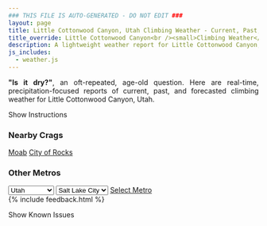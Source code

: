 ```yaml
---
### THIS FILE IS AUTO-GENERATED - DO NOT EDIT ###
layout: page
title: Little Cottonwood Canyon, Utah Climbing Weather - Current, Past, and Forecasted Report
title_override: Little Cottonwood Canyon<br /><small>Climbing Weather</small>
description: A lightweight weather report for Little Cottonwood Canyon, Utah. Optimized for slow internet connections.
js_includes:
  - weather.js
---
```


<section class="measure center lh-copy f5-ns f6 ph2 mv4" style="text-align: justify;">
<strong>"Is it dry?"</strong>, an oft-repeated, age-old question. Here are real-time,
precipitation-focused reports of current, past, and forecasted climbing weather for Little Cottonwood Canyon, Utah.
</section>

<p id="settings-toggle" class="mw5 b center tc hover-light-red black-70 pointer">Show Instructions</p>
<section id="settings" class="overflow-hidden" style="display:none;">
    <div class="mv2 ph2 center">
        <div class="fn f6 tc pv2">
            <p class="measure lh-copy center"><strong>Show/hide hourly forecasts</strong> by clicking the desired day.</p>
            <hr class="mw5 p0 mv2 o-60 b0 bt b--light-red light-red bg-light-red">
            <p class="measure lh-copy center"><strong>Current and Past conditions</strong> are measured by the nearest weather station. <strong>Forecast conditions</strong> are calculated and polled separately.</p>
            <hr class="mw5 p0 mv2 o-60 b0 bt b--light-red light-red bg-light-red">
            <p class="measure lh-copy center"><strong>Having issues?</strong> Try <a id="clear-cache" class="no-underline relative fancy-link light-red hover-light-red" href="#">clearing the local cache</a>.</p>
            <hr class="mw5 p0 mv2 o-60 b0 bt b--light-red light-red bg-light-red">
            <p class="measure lh-copy center">Weather data sourced from <a class="no-underline fancy-link relative light-red" target="_blank" href="https://www.weather.gov/documentation/services-web-api">weather.gov</a>.</p>
        </div>
    </div>
</section>
<section id="weather" data-crag="little-cottonwood-canyon-utah" class="mv4-ns mv3 ph2 center"></section>
<section id="nearby" class="tc lh-copy">
  <h3>Nearby Crags</h3>
<a class="nowrap no-underline fancy-link relative light-red mh3" href="/crags/moab-utah-weather.html">Moab</a>
<a class="nowrap no-underline fancy-link relative light-red mh3" href="/crags/city-of-rocks-idaho-weather.html">City of Rocks</a>
</section>
<section id="nearby" class="tc lh-copy">
  <h3>Other Metros</h3>
  <select class="ma1 bg-near-white pa2" id="stateSel">
    <option value="Texas">Texas</option>
    <option value="Washington">Washington</option>
    <option value="Colorado">Colorado</option>
    <option value="Tennessee">Tennessee</option>
    <option value="Utah" selected>Utah</option>
    <option value="California">California</option>
  </select>
  <select class="ma1 bg-near-white pa2" id="citySel">
    <option value="Salt Lake City" selected>Salt Lake City</option>
  </select>
  <a id="selectMetro" class="f6 link dim ph3 pv2 ma1 dib white bg-light-red" href="/crags/salt-lake-city-utah-weather.html">Select Metro</a>
  <script>
    var states = [];
    states["Texas"] = "Austin"
    states["Washington"] = "Seattle"
    states["Colorado"] = "Denver"
    states["Tennessee"] = "Nashville"
    states["Utah"] = "Salt Lake City"
    states["California"] = "San Francisco|Los Angeles"
  </script>
</section>
{% include feedback.html %}
<p id="issues-toggle" class="mw5 b center tc hover-light-red black-70 pointer">Show Known Issues</p>
<section id="issues" class="overflow-hidden tc f6">
</section>

<script>
  var weekly_SLC_102_165 = {"updated":"2021-10-23T08:12:21+00:00","units":"us","forecastGenerator":"BaselineForecastGenerator","generatedAt":"2021-10-23T08:44:54+00:00","updateTime":"2021-10-23T08:12:21+00:00","validTimes":"2021-10-23T02:00:00+00:00/P6DT23H","elevation":{"unitCode":"wmoUnit:m","value":1872.0816},"periods":[{"number":1,"name":"Overnight","startTime":"2021-10-23T02:00:00-06:00","endTime":"2021-10-23T06:00:00-06:00","isDaytime":false,"temperature":41,"temperatureUnit":"F","temperatureTrend":"rising","windSpeed":"8 to 13 mph","windDirection":"SSE","icon":"https://api.weather.gov/icons/land/night/bkn?size=medium","shortForecast":"Mostly Cloudy","detailedForecast":"Mostly cloudy. Low around 41, with temperatures rising to around 48 overnight. South southeast wind 8 to 13 mph."},{"number":2,"name":"Saturday","startTime":"2021-10-23T06:00:00-06:00","endTime":"2021-10-23T18:00:00-06:00","isDaytime":true,"temperature":48,"temperatureUnit":"F","temperatureTrend":"falling","windSpeed":"7 mph","windDirection":"SW","icon":"https://api.weather.gov/icons/land/day/rain,80/rain,90?size=medium","shortForecast":"Light Rain","detailedForecast":"Rain. Cloudy. High near 48, with temperatures falling to around 43 in the afternoon. Southwest wind around 7 mph. Chance of precipitation is 90%."},{"number":3,"name":"Saturday Night","startTime":"2021-10-23T18:00:00-06:00","endTime":"2021-10-24T06:00:00-06:00","isDaytime":false,"temperature":37,"temperatureUnit":"F","temperatureTrend":"rising","windSpeed":"6 mph","windDirection":"E","icon":"https://api.weather.gov/icons/land/night/rain,50/rain,20?size=medium","shortForecast":"Chance Light Rain","detailedForecast":"A chance of rain. Mostly cloudy. Low around 37, with temperatures rising to around 39 overnight. East wind around 6 mph. Chance of precipitation is 50%."},{"number":4,"name":"Sunday","startTime":"2021-10-24T06:00:00-06:00","endTime":"2021-10-24T18:00:00-06:00","isDaytime":true,"temperature":52,"temperatureUnit":"F","temperatureTrend":null,"windSpeed":"7 to 13 mph","windDirection":"SSE","icon":"https://api.weather.gov/icons/land/day/bkn/rain,20?size=medium","shortForecast":"Partly Sunny then Slight Chance Light Rain","detailedForecast":"A slight chance of rain after noon. Partly sunny, with a high near 52. South southeast wind 7 to 13 mph. Chance of precipitation is 20%."},{"number":5,"name":"Sunday Night","startTime":"2021-10-24T18:00:00-06:00","endTime":"2021-10-25T06:00:00-06:00","isDaytime":false,"temperature":47,"temperatureUnit":"F","temperatureTrend":null,"windSpeed":"15 to 21 mph","windDirection":"SSE","icon":"https://api.weather.gov/icons/land/night/rain,30?size=medium","shortForecast":"Chance Light Rain","detailedForecast":"A chance of rain. Mostly cloudy, with a low around 47. South southeast wind 15 to 21 mph, with gusts as high as 31 mph. Chance of precipitation is 30%."},{"number":6,"name":"Monday","startTime":"2021-10-25T06:00:00-06:00","endTime":"2021-10-25T18:00:00-06:00","isDaytime":true,"temperature":56,"temperatureUnit":"F","temperatureTrend":null,"windSpeed":"21 to 30 mph","windDirection":"S","icon":"https://api.weather.gov/icons/land/day/rain,40/rain,70?size=medium","shortForecast":"Rain Likely","detailedForecast":"A chance of rain before 9am, then rain likely and patchy blowing dust. Mostly cloudy, with a high near 56. Chance of precipitation is 70%."},{"number":7,"name":"Monday Night","startTime":"2021-10-25T18:00:00-06:00","endTime":"2021-10-26T06:00:00-06:00","isDaytime":false,"temperature":34,"temperatureUnit":"F","temperatureTrend":null,"windSpeed":"9 to 14 mph","windDirection":"WSW","icon":"https://api.weather.gov/icons/land/night/rain,90/snow,80?size=medium","shortForecast":"Rain then Rain And Snow","detailedForecast":"Rain before 3am, then rain and snow. Cloudy, with a low around 34. Chance of precipitation is 90%."},{"number":8,"name":"Tuesday","startTime":"2021-10-26T06:00:00-06:00","endTime":"2021-10-26T18:00:00-06:00","isDaytime":true,"temperature":42,"temperatureUnit":"F","temperatureTrend":null,"windSpeed":"10 mph","windDirection":"W","icon":"https://api.weather.gov/icons/land/day/snow?size=medium","shortForecast":"Rain And Snow Likely","detailedForecast":"Rain and snow likely. Mostly cloudy, with a high near 42. New snow accumulation of less than half an inch possible."},{"number":9,"name":"Tuesday Night","startTime":"2021-10-26T18:00:00-06:00","endTime":"2021-10-27T06:00:00-06:00","isDaytime":false,"temperature":36,"temperatureUnit":"F","temperatureTrend":null,"windSpeed":"9 mph","windDirection":"SW","icon":"https://api.weather.gov/icons/land/night/snow?size=medium","shortForecast":"Chance Rain And Snow","detailedForecast":"A chance of rain and snow. Mostly cloudy, with a low around 36."},{"number":10,"name":"Wednesday","startTime":"2021-10-27T06:00:00-06:00","endTime":"2021-10-27T18:00:00-06:00","isDaytime":true,"temperature":46,"temperatureUnit":"F","temperatureTrend":null,"windSpeed":"12 mph","windDirection":"W","icon":"https://api.weather.gov/icons/land/day/snow/bkn?size=medium","shortForecast":"Slight Chance Rain And Snow then Partly Sunny","detailedForecast":"A slight chance of rain and snow before noon. Partly sunny, with a high near 46."},{"number":11,"name":"Wednesday Night","startTime":"2021-10-27T18:00:00-06:00","endTime":"2021-10-28T06:00:00-06:00","isDaytime":false,"temperature":36,"temperatureUnit":"F","temperatureTrend":null,"windSpeed":"8 mph","windDirection":"ENE","icon":"https://api.weather.gov/icons/land/night/sct?size=medium","shortForecast":"Partly Cloudy","detailedForecast":"Partly cloudy, with a low around 36."},{"number":12,"name":"Thursday","startTime":"2021-10-28T06:00:00-06:00","endTime":"2021-10-28T18:00:00-06:00","isDaytime":true,"temperature":51,"temperatureUnit":"F","temperatureTrend":null,"windSpeed":"8 mph","windDirection":"SW","icon":"https://api.weather.gov/icons/land/day/few?size=medium","shortForecast":"Sunny","detailedForecast":"Sunny, with a high near 51."},{"number":13,"name":"Thursday Night","startTime":"2021-10-28T18:00:00-06:00","endTime":"2021-10-29T06:00:00-06:00","isDaytime":false,"temperature":38,"temperatureUnit":"F","temperatureTrend":null,"windSpeed":"6 mph","windDirection":"ENE","icon":"https://api.weather.gov/icons/land/night/sct?size=medium","shortForecast":"Partly Cloudy","detailedForecast":"Partly cloudy, with a low around 38."},{"number":14,"name":"Friday","startTime":"2021-10-29T06:00:00-06:00","endTime":"2021-10-29T18:00:00-06:00","isDaytime":true,"temperature":54,"temperatureUnit":"F","temperatureTrend":null,"windSpeed":"7 mph","windDirection":"S","icon":"https://api.weather.gov/icons/land/day/sct?size=medium","shortForecast":"Mostly Sunny","detailedForecast":"Mostly sunny, with a high near 54."}]}
  var hourly_SLC_102_165 = {"@context":["https://geojson.org/geojson-ld/geojson-context.jsonld",{"@version":"1.1","wx":"https://api.weather.gov/ontology#","geo":"http://www.opengis.net/ont/geosparql#","unit":"http://codes.wmo.int/common/unit/","@vocab":"https://api.weather.gov/ontology#"}],"type":"Feature","geometry":{"type":"Polygon","coordinates":[[[-111.7980097,40.5728371],[-111.79443739999999,40.5510443],[-111.765784,40.5537528],[-111.7693503,40.575545899999995],[-111.7980097,40.5728371]]]},"properties":{"updated":"2021-10-23T08:12:21+00:00","units":"us","forecastGenerator":"HourlyForecastGenerator","generatedAt":"2021-10-23T08:44:55+00:00","updateTime":"2021-10-23T08:12:21+00:00","validTimes":"2021-10-23T02:00:00+00:00/P6DT23H","elevation":{"unitCode":"wmoUnit:m","value":1872.0816},"periods":[{"number":1,"name":"","startTime":"2021-10-23T02:00:00-06:00","endTime":"2021-10-23T03:00:00-06:00","isDaytime":false,"temperature":49,"temperatureUnit":"F","temperatureTrend":null,"windSpeed":"13 mph","windDirection":"SSE","icon":"https://api.weather.gov/icons/land/night/sct?size=small","shortForecast":"Partly Cloudy","detailedForecast":""},{"number":2,"name":"","startTime":"2021-10-23T03:00:00-06:00","endTime":"2021-10-23T04:00:00-06:00","isDaytime":false,"temperature":49,"temperatureUnit":"F","temperatureTrend":null,"windSpeed":"8 mph","windDirection":"SSE","icon":"https://api.weather.gov/icons/land/night/bkn?size=small","shortForecast":"Mostly Cloudy","detailedForecast":""},{"number":3,"name":"","startTime":"2021-10-23T04:00:00-06:00","endTime":"2021-10-23T05:00:00-06:00","isDaytime":false,"temperature":48,"temperatureUnit":"F","temperatureTrend":null,"windSpeed":"8 mph","windDirection":"SSE","icon":"https://api.weather.gov/icons/land/night/bkn?size=small","shortForecast":"Mostly Cloudy","detailedForecast":""},{"number":4,"name":"","startTime":"2021-10-23T05:00:00-06:00","endTime":"2021-10-23T06:00:00-06:00","isDaytime":false,"temperature":48,"temperatureUnit":"F","temperatureTrend":null,"windSpeed":"8 mph","windDirection":"SSE","icon":"https://api.weather.gov/icons/land/night/bkn?size=small","shortForecast":"Mostly Cloudy","detailedForecast":""},{"number":5,"name":"","startTime":"2021-10-23T06:00:00-06:00","endTime":"2021-10-23T07:00:00-06:00","isDaytime":true,"temperature":47,"temperatureUnit":"F","temperatureTrend":null,"windSpeed":"6 mph","windDirection":"S","icon":"https://api.weather.gov/icons/land/day/rain,30?size=small","shortForecast":"Chance Light Rain","detailedForecast":""},{"number":6,"name":"","startTime":"2021-10-23T07:00:00-06:00","endTime":"2021-10-23T08:00:00-06:00","isDaytime":true,"temperature":45,"temperatureUnit":"F","temperatureTrend":null,"windSpeed":"6 mph","windDirection":"S","icon":"https://api.weather.gov/icons/land/day/rain,30?size=small","shortForecast":"Chance Light Rain","detailedForecast":""},{"number":7,"name":"","startTime":"2021-10-23T08:00:00-06:00","endTime":"2021-10-23T09:00:00-06:00","isDaytime":true,"temperature":43,"temperatureUnit":"F","temperatureTrend":null,"windSpeed":"6 mph","windDirection":"S","icon":"https://api.weather.gov/icons/land/day/rain,30?size=small","shortForecast":"Chance Light Rain","detailedForecast":""},{"number":8,"name":"","startTime":"2021-10-23T09:00:00-06:00","endTime":"2021-10-23T10:00:00-06:00","isDaytime":true,"temperature":42,"temperatureUnit":"F","temperatureTrend":null,"windSpeed":"7 mph","windDirection":"S","icon":"https://api.weather.gov/icons/land/day/rain?size=small","shortForecast":"Light Rain","detailedForecast":""},{"number":9,"name":"","startTime":"2021-10-23T10:00:00-06:00","endTime":"2021-10-23T11:00:00-06:00","isDaytime":true,"temperature":42,"temperatureUnit":"F","temperatureTrend":null,"windSpeed":"7 mph","windDirection":"S","icon":"https://api.weather.gov/icons/land/day/rain?size=small","shortForecast":"Light Rain","detailedForecast":""},{"number":10,"name":"","startTime":"2021-10-23T11:00:00-06:00","endTime":"2021-10-23T12:00:00-06:00","isDaytime":true,"temperature":43,"temperatureUnit":"F","temperatureTrend":null,"windSpeed":"7 mph","windDirection":"S","icon":"https://api.weather.gov/icons/land/day/rain?size=small","shortForecast":"Light Rain","detailedForecast":""},{"number":11,"name":"","startTime":"2021-10-23T12:00:00-06:00","endTime":"2021-10-23T13:00:00-06:00","isDaytime":true,"temperature":43,"temperatureUnit":"F","temperatureTrend":null,"windSpeed":"6 mph","windDirection":"WSW","icon":"https://api.weather.gov/icons/land/day/rain?size=small","shortForecast":"Light Rain","detailedForecast":""},{"number":12,"name":"","startTime":"2021-10-23T13:00:00-06:00","endTime":"2021-10-23T14:00:00-06:00","isDaytime":true,"temperature":44,"temperatureUnit":"F","temperatureTrend":null,"windSpeed":"6 mph","windDirection":"WSW","icon":"https://api.weather.gov/icons/land/day/rain?size=small","shortForecast":"Light Rain","detailedForecast":""},{"number":13,"name":"","startTime":"2021-10-23T14:00:00-06:00","endTime":"2021-10-23T15:00:00-06:00","isDaytime":true,"temperature":44,"temperatureUnit":"F","temperatureTrend":null,"windSpeed":"6 mph","windDirection":"WSW","icon":"https://api.weather.gov/icons/land/day/rain?size=small","shortForecast":"Light Rain","detailedForecast":""},{"number":14,"name":"","startTime":"2021-10-23T15:00:00-06:00","endTime":"2021-10-23T16:00:00-06:00","isDaytime":true,"temperature":44,"temperatureUnit":"F","temperatureTrend":null,"windSpeed":"6 mph","windDirection":"W","icon":"https://api.weather.gov/icons/land/day/rain?size=small","shortForecast":"Light Rain","detailedForecast":""},{"number":15,"name":"","startTime":"2021-10-23T16:00:00-06:00","endTime":"2021-10-23T17:00:00-06:00","isDaytime":true,"temperature":43,"temperatureUnit":"F","temperatureTrend":null,"windSpeed":"6 mph","windDirection":"W","icon":"https://api.weather.gov/icons/land/day/rain?size=small","shortForecast":"Light Rain","detailedForecast":""},{"number":16,"name":"","startTime":"2021-10-23T17:00:00-06:00","endTime":"2021-10-23T18:00:00-06:00","isDaytime":true,"temperature":43,"temperatureUnit":"F","temperatureTrend":null,"windSpeed":"6 mph","windDirection":"W","icon":"https://api.weather.gov/icons/land/day/rain?size=small","shortForecast":"Light Rain","detailedForecast":""},{"number":17,"name":"","startTime":"2021-10-23T18:00:00-06:00","endTime":"2021-10-23T19:00:00-06:00","isDaytime":false,"temperature":42,"temperatureUnit":"F","temperatureTrend":null,"windSpeed":"5 mph","windDirection":"NNW","icon":"https://api.weather.gov/icons/land/night/rain?size=small","shortForecast":"Chance Light Rain","detailedForecast":""},{"number":18,"name":"","startTime":"2021-10-23T19:00:00-06:00","endTime":"2021-10-23T20:00:00-06:00","isDaytime":false,"temperature":41,"temperatureUnit":"F","temperatureTrend":null,"windSpeed":"5 mph","windDirection":"NNW","icon":"https://api.weather.gov/icons/land/night/rain?size=small","shortForecast":"Chance Light Rain","detailedForecast":""},{"number":19,"name":"","startTime":"2021-10-23T20:00:00-06:00","endTime":"2021-10-23T21:00:00-06:00","isDaytime":false,"temperature":40,"temperatureUnit":"F","temperatureTrend":null,"windSpeed":"5 mph","windDirection":"NNW","icon":"https://api.weather.gov/icons/land/night/rain?size=small","shortForecast":"Chance Light Rain","detailedForecast":""},{"number":20,"name":"","startTime":"2021-10-23T21:00:00-06:00","endTime":"2021-10-23T22:00:00-06:00","isDaytime":false,"temperature":40,"temperatureUnit":"F","temperatureTrend":null,"windSpeed":"5 mph","windDirection":"NE","icon":"https://api.weather.gov/icons/land/night/rain?size=small","shortForecast":"Chance Light Rain","detailedForecast":""},{"number":21,"name":"","startTime":"2021-10-23T22:00:00-06:00","endTime":"2021-10-23T23:00:00-06:00","isDaytime":false,"temperature":40,"temperatureUnit":"F","temperatureTrend":null,"windSpeed":"5 mph","windDirection":"NE","icon":"https://api.weather.gov/icons/land/night/rain?size=small","shortForecast":"Chance Light Rain","detailedForecast":""},{"number":22,"name":"","startTime":"2021-10-23T23:00:00-06:00","endTime":"2021-10-24T00:00:00-06:00","isDaytime":false,"temperature":40,"temperatureUnit":"F","temperatureTrend":null,"windSpeed":"5 mph","windDirection":"NE","icon":"https://api.weather.gov/icons/land/night/rain?size=small","shortForecast":"Chance Light Rain","detailedForecast":""},{"number":23,"name":"","startTime":"2021-10-24T00:00:00-06:00","endTime":"2021-10-24T01:00:00-06:00","isDaytime":false,"temperature":40,"temperatureUnit":"F","temperatureTrend":null,"windSpeed":"6 mph","windDirection":"SSE","icon":"https://api.weather.gov/icons/land/night/rain?size=small","shortForecast":"Slight Chance Light Rain","detailedForecast":""},{"number":24,"name":"","startTime":"2021-10-24T01:00:00-06:00","endTime":"2021-10-24T02:00:00-06:00","isDaytime":false,"temperature":40,"temperatureUnit":"F","temperatureTrend":null,"windSpeed":"6 mph","windDirection":"SSE","icon":"https://api.weather.gov/icons/land/night/rain?size=small","shortForecast":"Slight Chance Light Rain","detailedForecast":""},{"number":25,"name":"","startTime":"2021-10-24T02:00:00-06:00","endTime":"2021-10-24T03:00:00-06:00","isDaytime":false,"temperature":40,"temperatureUnit":"F","temperatureTrend":null,"windSpeed":"6 mph","windDirection":"SSE","icon":"https://api.weather.gov/icons/land/night/rain?size=small","shortForecast":"Slight Chance Light Rain","detailedForecast":""},{"number":26,"name":"","startTime":"2021-10-24T03:00:00-06:00","endTime":"2021-10-24T04:00:00-06:00","isDaytime":false,"temperature":40,"temperatureUnit":"F","temperatureTrend":null,"windSpeed":"6 mph","windDirection":"SE","icon":"https://api.weather.gov/icons/land/night/rain?size=small","shortForecast":"Slight Chance Light Rain","detailedForecast":""},{"number":27,"name":"","startTime":"2021-10-24T04:00:00-06:00","endTime":"2021-10-24T05:00:00-06:00","isDaytime":false,"temperature":40,"temperatureUnit":"F","temperatureTrend":null,"windSpeed":"6 mph","windDirection":"SE","icon":"https://api.weather.gov/icons/land/night/rain?size=small","shortForecast":"Slight Chance Light Rain","detailedForecast":""},{"number":28,"name":"","startTime":"2021-10-24T05:00:00-06:00","endTime":"2021-10-24T06:00:00-06:00","isDaytime":false,"temperature":39,"temperatureUnit":"F","temperatureTrend":null,"windSpeed":"6 mph","windDirection":"SE","icon":"https://api.weather.gov/icons/land/night/rain?size=small","shortForecast":"Slight Chance Light Rain","detailedForecast":""},{"number":29,"name":"","startTime":"2021-10-24T06:00:00-06:00","endTime":"2021-10-24T07:00:00-06:00","isDaytime":true,"temperature":39,"temperatureUnit":"F","temperatureTrend":null,"windSpeed":"7 mph","windDirection":"SE","icon":"https://api.weather.gov/icons/land/day/bkn?size=small","shortForecast":"Mostly Cloudy","detailedForecast":""},{"number":30,"name":"","startTime":"2021-10-24T07:00:00-06:00","endTime":"2021-10-24T08:00:00-06:00","isDaytime":true,"temperature":38,"temperatureUnit":"F","temperatureTrend":null,"windSpeed":"7 mph","windDirection":"SE","icon":"https://api.weather.gov/icons/land/day/bkn?size=small","shortForecast":"Mostly Cloudy","detailedForecast":""},{"number":31,"name":"","startTime":"2021-10-24T08:00:00-06:00","endTime":"2021-10-24T09:00:00-06:00","isDaytime":true,"temperature":37,"temperatureUnit":"F","temperatureTrend":null,"windSpeed":"7 mph","windDirection":"SE","icon":"https://api.weather.gov/icons/land/day/bkn?size=small","shortForecast":"Mostly Cloudy","detailedForecast":""},{"number":32,"name":"","startTime":"2021-10-24T09:00:00-06:00","endTime":"2021-10-24T10:00:00-06:00","isDaytime":true,"temperature":37,"temperatureUnit":"F","temperatureTrend":null,"windSpeed":"10 mph","windDirection":"SE","icon":"https://api.weather.gov/icons/land/day/bkn?size=small","shortForecast":"Partly Sunny","detailedForecast":""},{"number":33,"name":"","startTime":"2021-10-24T10:00:00-06:00","endTime":"2021-10-24T11:00:00-06:00","isDaytime":true,"temperature":40,"temperatureUnit":"F","temperatureTrend":null,"windSpeed":"10 mph","windDirection":"SE","icon":"https://api.weather.gov/icons/land/day/bkn?size=small","shortForecast":"Partly Sunny","detailedForecast":""},{"number":34,"name":"","startTime":"2021-10-24T11:00:00-06:00","endTime":"2021-10-24T12:00:00-06:00","isDaytime":true,"temperature":44,"temperatureUnit":"F","temperatureTrend":null,"windSpeed":"10 mph","windDirection":"SE","icon":"https://api.weather.gov/icons/land/day/bkn?size=small","shortForecast":"Partly Sunny","detailedForecast":""},{"number":35,"name":"","startTime":"2021-10-24T12:00:00-06:00","endTime":"2021-10-24T13:00:00-06:00","isDaytime":true,"temperature":47,"temperatureUnit":"F","temperatureTrend":null,"windSpeed":"13 mph","windDirection":"S","icon":"https://api.weather.gov/icons/land/day/rain?size=small","shortForecast":"Slight Chance Light Rain","detailedForecast":""},{"number":36,"name":"","startTime":"2021-10-24T13:00:00-06:00","endTime":"2021-10-24T14:00:00-06:00","isDaytime":true,"temperature":49,"temperatureUnit":"F","temperatureTrend":null,"windSpeed":"13 mph","windDirection":"S","icon":"https://api.weather.gov/icons/land/day/rain?size=small","shortForecast":"Slight Chance Light Rain","detailedForecast":""},{"number":37,"name":"","startTime":"2021-10-24T14:00:00-06:00","endTime":"2021-10-24T15:00:00-06:00","isDaytime":true,"temperature":50,"temperatureUnit":"F","temperatureTrend":null,"windSpeed":"13 mph","windDirection":"S","icon":"https://api.weather.gov/icons/land/day/rain?size=small","shortForecast":"Slight Chance Light Rain","detailedForecast":""},{"number":38,"name":"","startTime":"2021-10-24T15:00:00-06:00","endTime":"2021-10-24T16:00:00-06:00","isDaytime":true,"temperature":50,"temperatureUnit":"F","temperatureTrend":null,"windSpeed":"12 mph","windDirection":"S","icon":"https://api.weather.gov/icons/land/day/rain?size=small","shortForecast":"Slight Chance Light Rain","detailedForecast":""},{"number":39,"name":"","startTime":"2021-10-24T16:00:00-06:00","endTime":"2021-10-24T17:00:00-06:00","isDaytime":true,"temperature":50,"temperatureUnit":"F","temperatureTrend":null,"windSpeed":"12 mph","windDirection":"S","icon":"https://api.weather.gov/icons/land/day/rain?size=small","shortForecast":"Slight Chance Light Rain","detailedForecast":""},{"number":40,"name":"","startTime":"2021-10-24T17:00:00-06:00","endTime":"2021-10-24T18:00:00-06:00","isDaytime":true,"temperature":50,"temperatureUnit":"F","temperatureTrend":null,"windSpeed":"12 mph","windDirection":"S","icon":"https://api.weather.gov/icons/land/day/rain?size=small","shortForecast":"Slight Chance Light Rain","detailedForecast":""},{"number":41,"name":"","startTime":"2021-10-24T18:00:00-06:00","endTime":"2021-10-24T19:00:00-06:00","isDaytime":false,"temperature":50,"temperatureUnit":"F","temperatureTrend":null,"windSpeed":"15 mph","windDirection":"SSE","icon":"https://api.weather.gov/icons/land/night/rain?size=small","shortForecast":"Chance Light Rain","detailedForecast":""},{"number":42,"name":"","startTime":"2021-10-24T19:00:00-06:00","endTime":"2021-10-24T20:00:00-06:00","isDaytime":false,"temperature":49,"temperatureUnit":"F","temperatureTrend":null,"windSpeed":"15 mph","windDirection":"SSE","icon":"https://api.weather.gov/icons/land/night/rain?size=small","shortForecast":"Chance Light Rain","detailedForecast":""},{"number":43,"name":"","startTime":"2021-10-24T20:00:00-06:00","endTime":"2021-10-24T21:00:00-06:00","isDaytime":false,"temperature":49,"temperatureUnit":"F","temperatureTrend":null,"windSpeed":"15 mph","windDirection":"SSE","icon":"https://api.weather.gov/icons/land/night/rain?size=small","shortForecast":"Chance Light Rain","detailedForecast":""},{"number":44,"name":"","startTime":"2021-10-24T21:00:00-06:00","endTime":"2021-10-24T22:00:00-06:00","isDaytime":false,"temperature":48,"temperatureUnit":"F","temperatureTrend":null,"windSpeed":"16 mph","windDirection":"SSE","icon":"https://api.weather.gov/icons/land/night/rain?size=small","shortForecast":"Chance Light Rain","detailedForecast":""},{"number":45,"name":"","startTime":"2021-10-24T22:00:00-06:00","endTime":"2021-10-24T23:00:00-06:00","isDaytime":false,"temperature":48,"temperatureUnit":"F","temperatureTrend":null,"windSpeed":"16 mph","windDirection":"SSE","icon":"https://api.weather.gov/icons/land/night/rain?size=small","shortForecast":"Chance Light Rain","detailedForecast":""},{"number":46,"name":"","startTime":"2021-10-24T23:00:00-06:00","endTime":"2021-10-25T00:00:00-06:00","isDaytime":false,"temperature":48,"temperatureUnit":"F","temperatureTrend":null,"windSpeed":"16 mph","windDirection":"SSE","icon":"https://api.weather.gov/icons/land/night/rain?size=small","shortForecast":"Chance Light Rain","detailedForecast":""},{"number":47,"name":"","startTime":"2021-10-25T00:00:00-06:00","endTime":"2021-10-25T01:00:00-06:00","isDaytime":false,"temperature":49,"temperatureUnit":"F","temperatureTrend":null,"windSpeed":"16 mph","windDirection":"SSE","icon":"https://api.weather.gov/icons/land/night/rain?size=small","shortForecast":"Chance Light Rain","detailedForecast":""},{"number":48,"name":"","startTime":"2021-10-25T01:00:00-06:00","endTime":"2021-10-25T02:00:00-06:00","isDaytime":false,"temperature":50,"temperatureUnit":"F","temperatureTrend":null,"windSpeed":"16 mph","windDirection":"SSE","icon":"https://api.weather.gov/icons/land/night/rain?size=small","shortForecast":"Chance Light Rain","detailedForecast":""},{"number":49,"name":"","startTime":"2021-10-25T02:00:00-06:00","endTime":"2021-10-25T03:00:00-06:00","isDaytime":false,"temperature":50,"temperatureUnit":"F","temperatureTrend":null,"windSpeed":"16 mph","windDirection":"SSE","icon":"https://api.weather.gov/icons/land/night/rain?size=small","shortForecast":"Chance Light Rain","detailedForecast":""},{"number":50,"name":"","startTime":"2021-10-25T03:00:00-06:00","endTime":"2021-10-25T04:00:00-06:00","isDaytime":false,"temperature":51,"temperatureUnit":"F","temperatureTrend":null,"windSpeed":"21 mph","windDirection":"SSE","icon":"https://api.weather.gov/icons/land/night/rain?size=small","shortForecast":"Chance Light Rain","detailedForecast":""},{"number":51,"name":"","startTime":"2021-10-25T04:00:00-06:00","endTime":"2021-10-25T05:00:00-06:00","isDaytime":false,"temperature":51,"temperatureUnit":"F","temperatureTrend":null,"windSpeed":"21 mph","windDirection":"SSE","icon":"https://api.weather.gov/icons/land/night/rain?size=small","shortForecast":"Chance Light Rain","detailedForecast":""},{"number":52,"name":"","startTime":"2021-10-25T05:00:00-06:00","endTime":"2021-10-25T06:00:00-06:00","isDaytime":false,"temperature":51,"temperatureUnit":"F","temperatureTrend":null,"windSpeed":"21 mph","windDirection":"SSE","icon":"https://api.weather.gov/icons/land/night/rain?size=small","shortForecast":"Chance Light Rain","detailedForecast":""},{"number":53,"name":"","startTime":"2021-10-25T06:00:00-06:00","endTime":"2021-10-25T07:00:00-06:00","isDaytime":true,"temperature":51,"temperatureUnit":"F","temperatureTrend":null,"windSpeed":"24 mph","windDirection":"SSE","icon":"https://api.weather.gov/icons/land/day/rain?size=small","shortForecast":"Chance Light Rain","detailedForecast":""},{"number":54,"name":"","startTime":"2021-10-25T07:00:00-06:00","endTime":"2021-10-25T08:00:00-06:00","isDaytime":true,"temperature":49,"temperatureUnit":"F","temperatureTrend":null,"windSpeed":"24 mph","windDirection":"SSE","icon":"https://api.weather.gov/icons/land/day/rain?size=small","shortForecast":"Chance Light Rain","detailedForecast":""},{"number":55,"name":"","startTime":"2021-10-25T08:00:00-06:00","endTime":"2021-10-25T09:00:00-06:00","isDaytime":true,"temperature":48,"temperatureUnit":"F","temperatureTrend":null,"windSpeed":"24 mph","windDirection":"SSE","icon":"https://api.weather.gov/icons/land/day/rain?size=small","shortForecast":"Chance Light Rain","detailedForecast":""},{"number":56,"name":"","startTime":"2021-10-25T09:00:00-06:00","endTime":"2021-10-25T10:00:00-06:00","isDaytime":true,"temperature":47,"temperatureUnit":"F","temperatureTrend":null,"windSpeed":"28 mph","windDirection":"S","icon":"https://api.weather.gov/icons/land/day/rain?size=small","shortForecast":"Chance Light Rain","detailedForecast":""},{"number":57,"name":"","startTime":"2021-10-25T10:00:00-06:00","endTime":"2021-10-25T11:00:00-06:00","isDaytime":true,"temperature":47,"temperatureUnit":"F","temperatureTrend":null,"windSpeed":"28 mph","windDirection":"S","icon":"https://api.weather.gov/icons/land/day/rain?size=small","shortForecast":"Chance Light Rain","detailedForecast":""},{"number":58,"name":"","startTime":"2021-10-25T11:00:00-06:00","endTime":"2021-10-25T12:00:00-06:00","isDaytime":true,"temperature":48,"temperatureUnit":"F","temperatureTrend":null,"windSpeed":"28 mph","windDirection":"S","icon":"https://api.weather.gov/icons/land/day/rain?size=small","shortForecast":"Chance Light Rain","detailedForecast":""},{"number":59,"name":"","startTime":"2021-10-25T12:00:00-06:00","endTime":"2021-10-25T13:00:00-06:00","isDaytime":true,"temperature":49,"temperatureUnit":"F","temperatureTrend":null,"windSpeed":"21 mph","windDirection":"S","icon":"https://api.weather.gov/icons/land/day/rain?size=small","shortForecast":"Rain Likely","detailedForecast":""},{"number":60,"name":"","startTime":"2021-10-25T13:00:00-06:00","endTime":"2021-10-25T14:00:00-06:00","isDaytime":true,"temperature":50,"temperatureUnit":"F","temperatureTrend":null,"windSpeed":"21 mph","windDirection":"S","icon":"https://api.weather.gov/icons/land/day/rain?size=small","shortForecast":"Rain Likely","detailedForecast":""},{"number":61,"name":"","startTime":"2021-10-25T14:00:00-06:00","endTime":"2021-10-25T15:00:00-06:00","isDaytime":true,"temperature":50,"temperatureUnit":"F","temperatureTrend":null,"windSpeed":"21 mph","windDirection":"S","icon":"https://api.weather.gov/icons/land/day/rain?size=small","shortForecast":"Rain Likely","detailedForecast":""},{"number":62,"name":"","startTime":"2021-10-25T15:00:00-06:00","endTime":"2021-10-25T16:00:00-06:00","isDaytime":true,"temperature":50,"temperatureUnit":"F","temperatureTrend":null,"windSpeed":"30 mph","windDirection":"SSW","icon":"https://api.weather.gov/icons/land/day/rain?size=small","shortForecast":"Rain Likely","detailedForecast":""},{"number":63,"name":"","startTime":"2021-10-25T16:00:00-06:00","endTime":"2021-10-25T17:00:00-06:00","isDaytime":true,"temperature":48,"temperatureUnit":"F","temperatureTrend":null,"windSpeed":"30 mph","windDirection":"SSW","icon":"https://api.weather.gov/icons/land/day/rain?size=small","shortForecast":"Rain Likely","detailedForecast":""},{"number":64,"name":"","startTime":"2021-10-25T17:00:00-06:00","endTime":"2021-10-25T18:00:00-06:00","isDaytime":true,"temperature":46,"temperatureUnit":"F","temperatureTrend":null,"windSpeed":"30 mph","windDirection":"SSW","icon":"https://api.weather.gov/icons/land/day/rain?size=small","shortForecast":"Rain Likely","detailedForecast":""},{"number":65,"name":"","startTime":"2021-10-25T18:00:00-06:00","endTime":"2021-10-25T19:00:00-06:00","isDaytime":false,"temperature":44,"temperatureUnit":"F","temperatureTrend":null,"windSpeed":"14 mph","windDirection":"SW","icon":"https://api.weather.gov/icons/land/night/rain?size=small","shortForecast":"Rain","detailedForecast":""},{"number":66,"name":"","startTime":"2021-10-25T19:00:00-06:00","endTime":"2021-10-25T20:00:00-06:00","isDaytime":false,"temperature":42,"temperatureUnit":"F","temperatureTrend":null,"windSpeed":"14 mph","windDirection":"SW","icon":"https://api.weather.gov/icons/land/night/rain?size=small","shortForecast":"Rain","detailedForecast":""},{"number":67,"name":"","startTime":"2021-10-25T20:00:00-06:00","endTime":"2021-10-25T21:00:00-06:00","isDaytime":false,"temperature":41,"temperatureUnit":"F","temperatureTrend":null,"windSpeed":"14 mph","windDirection":"SW","icon":"https://api.weather.gov/icons/land/night/rain?size=small","shortForecast":"Rain","detailedForecast":""},{"number":68,"name":"","startTime":"2021-10-25T21:00:00-06:00","endTime":"2021-10-25T22:00:00-06:00","isDaytime":false,"temperature":40,"temperatureUnit":"F","temperatureTrend":null,"windSpeed":"13 mph","windDirection":"W","icon":"https://api.weather.gov/icons/land/night/rain?size=small","shortForecast":"Rain","detailedForecast":""},{"number":69,"name":"","startTime":"2021-10-25T22:00:00-06:00","endTime":"2021-10-25T23:00:00-06:00","isDaytime":false,"temperature":39,"temperatureUnit":"F","temperatureTrend":null,"windSpeed":"13 mph","windDirection":"W","icon":"https://api.weather.gov/icons/land/night/rain?size=small","shortForecast":"Rain","detailedForecast":""},{"number":70,"name":"","startTime":"2021-10-25T23:00:00-06:00","endTime":"2021-10-26T00:00:00-06:00","isDaytime":false,"temperature":39,"temperatureUnit":"F","temperatureTrend":null,"windSpeed":"13 mph","windDirection":"W","icon":"https://api.weather.gov/icons/land/night/rain?size=small","shortForecast":"Rain","detailedForecast":""},{"number":71,"name":"","startTime":"2021-10-26T00:00:00-06:00","endTime":"2021-10-26T01:00:00-06:00","isDaytime":false,"temperature":39,"temperatureUnit":"F","temperatureTrend":null,"windSpeed":"12 mph","windDirection":"WSW","icon":"https://api.weather.gov/icons/land/night/rain?size=small","shortForecast":"Rain","detailedForecast":""},{"number":72,"name":"","startTime":"2021-10-26T01:00:00-06:00","endTime":"2021-10-26T02:00:00-06:00","isDaytime":false,"temperature":39,"temperatureUnit":"F","temperatureTrend":null,"windSpeed":"12 mph","windDirection":"WSW","icon":"https://api.weather.gov/icons/land/night/rain?size=small","shortForecast":"Rain","detailedForecast":""},{"number":73,"name":"","startTime":"2021-10-26T02:00:00-06:00","endTime":"2021-10-26T03:00:00-06:00","isDaytime":false,"temperature":39,"temperatureUnit":"F","temperatureTrend":null,"windSpeed":"12 mph","windDirection":"WSW","icon":"https://api.weather.gov/icons/land/night/rain?size=small","shortForecast":"Rain","detailedForecast":""},{"number":74,"name":"","startTime":"2021-10-26T03:00:00-06:00","endTime":"2021-10-26T04:00:00-06:00","isDaytime":false,"temperature":39,"temperatureUnit":"F","temperatureTrend":null,"windSpeed":"9 mph","windDirection":"W","icon":"https://api.weather.gov/icons/land/night/snow?size=small","shortForecast":"Rain And Snow","detailedForecast":""},{"number":75,"name":"","startTime":"2021-10-26T04:00:00-06:00","endTime":"2021-10-26T05:00:00-06:00","isDaytime":false,"temperature":39,"temperatureUnit":"F","temperatureTrend":null,"windSpeed":"9 mph","windDirection":"W","icon":"https://api.weather.gov/icons/land/night/snow?size=small","shortForecast":"Rain And Snow","detailedForecast":""},{"number":76,"name":"","startTime":"2021-10-26T05:00:00-06:00","endTime":"2021-10-26T06:00:00-06:00","isDaytime":false,"temperature":39,"temperatureUnit":"F","temperatureTrend":null,"windSpeed":"9 mph","windDirection":"W","icon":"https://api.weather.gov/icons/land/night/snow?size=small","shortForecast":"Rain And Snow","detailedForecast":""},{"number":77,"name":"","startTime":"2021-10-26T06:00:00-06:00","endTime":"2021-10-26T07:00:00-06:00","isDaytime":true,"temperature":38,"temperatureUnit":"F","temperatureTrend":null,"windSpeed":"9 mph","windDirection":"W","icon":"https://api.weather.gov/icons/land/day/snow?size=small","shortForecast":"Rain And Snow Likely","detailedForecast":""},{"number":78,"name":"","startTime":"2021-10-26T07:00:00-06:00","endTime":"2021-10-26T08:00:00-06:00","isDaytime":true,"temperature":36,"temperatureUnit":"F","temperatureTrend":null,"windSpeed":"9 mph","windDirection":"W","icon":"https://api.weather.gov/icons/land/day/snow?size=small","shortForecast":"Rain And Snow Likely","detailedForecast":""},{"number":79,"name":"","startTime":"2021-10-26T08:00:00-06:00","endTime":"2021-10-26T09:00:00-06:00","isDaytime":true,"temperature":35,"temperatureUnit":"F","temperatureTrend":null,"windSpeed":"9 mph","windDirection":"W","icon":"https://api.weather.gov/icons/land/day/snow?size=small","shortForecast":"Rain And Snow Likely","detailedForecast":""},{"number":80,"name":"","startTime":"2021-10-26T09:00:00-06:00","endTime":"2021-10-26T10:00:00-06:00","isDaytime":true,"temperature":34,"temperatureUnit":"F","temperatureTrend":null,"windSpeed":"10 mph","windDirection":"WSW","icon":"https://api.weather.gov/icons/land/day/snow?size=small","shortForecast":"Light Snow Likely","detailedForecast":""},{"number":81,"name":"","startTime":"2021-10-26T10:00:00-06:00","endTime":"2021-10-26T11:00:00-06:00","isDaytime":true,"temperature":35,"temperatureUnit":"F","temperatureTrend":null,"windSpeed":"10 mph","windDirection":"WSW","icon":"https://api.weather.gov/icons/land/day/snow?size=small","shortForecast":"Light Snow Likely","detailedForecast":""},{"number":82,"name":"","startTime":"2021-10-26T11:00:00-06:00","endTime":"2021-10-26T12:00:00-06:00","isDaytime":true,"temperature":36,"temperatureUnit":"F","temperatureTrend":null,"windSpeed":"10 mph","windDirection":"WSW","icon":"https://api.weather.gov/icons/land/day/snow?size=small","shortForecast":"Light Snow Likely","detailedForecast":""},{"number":83,"name":"","startTime":"2021-10-26T12:00:00-06:00","endTime":"2021-10-26T13:00:00-06:00","isDaytime":true,"temperature":38,"temperatureUnit":"F","temperatureTrend":null,"windSpeed":"9 mph","windDirection":"WSW","icon":"https://api.weather.gov/icons/land/day/snow?size=small","shortForecast":"Chance Light Snow","detailedForecast":""},{"number":84,"name":"","startTime":"2021-10-26T13:00:00-06:00","endTime":"2021-10-26T14:00:00-06:00","isDaytime":true,"temperature":39,"temperatureUnit":"F","temperatureTrend":null,"windSpeed":"9 mph","windDirection":"WSW","icon":"https://api.weather.gov/icons/land/day/snow?size=small","shortForecast":"Chance Light Snow","detailedForecast":""},{"number":85,"name":"","startTime":"2021-10-26T14:00:00-06:00","endTime":"2021-10-26T15:00:00-06:00","isDaytime":true,"temperature":40,"temperatureUnit":"F","temperatureTrend":null,"windSpeed":"9 mph","windDirection":"WSW","icon":"https://api.weather.gov/icons/land/day/snow?size=small","shortForecast":"Chance Light Snow","detailedForecast":""},{"number":86,"name":"","startTime":"2021-10-26T15:00:00-06:00","endTime":"2021-10-26T16:00:00-06:00","isDaytime":true,"temperature":40,"temperatureUnit":"F","temperatureTrend":null,"windSpeed":"9 mph","windDirection":"WSW","icon":"https://api.weather.gov/icons/land/day/snow?size=small","shortForecast":"Chance Rain And Snow","detailedForecast":""},{"number":87,"name":"","startTime":"2021-10-26T16:00:00-06:00","endTime":"2021-10-26T17:00:00-06:00","isDaytime":true,"temperature":40,"temperatureUnit":"F","temperatureTrend":null,"windSpeed":"9 mph","windDirection":"WSW","icon":"https://api.weather.gov/icons/land/day/snow?size=small","shortForecast":"Chance Rain And Snow","detailedForecast":""},{"number":88,"name":"","startTime":"2021-10-26T17:00:00-06:00","endTime":"2021-10-26T18:00:00-06:00","isDaytime":true,"temperature":40,"temperatureUnit":"F","temperatureTrend":null,"windSpeed":"9 mph","windDirection":"WSW","icon":"https://api.weather.gov/icons/land/day/snow?size=small","shortForecast":"Chance Rain And Snow","detailedForecast":""},{"number":89,"name":"","startTime":"2021-10-26T18:00:00-06:00","endTime":"2021-10-26T19:00:00-06:00","isDaytime":false,"temperature":40,"temperatureUnit":"F","temperatureTrend":null,"windSpeed":"8 mph","windDirection":"SW","icon":"https://api.weather.gov/icons/land/night/snow?size=small","shortForecast":"Chance Rain And Snow","detailedForecast":""},{"number":90,"name":"","startTime":"2021-10-26T19:00:00-06:00","endTime":"2021-10-26T20:00:00-06:00","isDaytime":false,"temperature":39,"temperatureUnit":"F","temperatureTrend":null,"windSpeed":"8 mph","windDirection":"SW","icon":"https://api.weather.gov/icons/land/night/snow?size=small","shortForecast":"Chance Rain And Snow","detailedForecast":""},{"number":91,"name":"","startTime":"2021-10-26T20:00:00-06:00","endTime":"2021-10-26T21:00:00-06:00","isDaytime":false,"temperature":38,"temperatureUnit":"F","temperatureTrend":null,"windSpeed":"8 mph","windDirection":"SW","icon":"https://api.weather.gov/icons/land/night/snow?size=small","shortForecast":"Chance Rain And Snow","detailedForecast":""},{"number":92,"name":"","startTime":"2021-10-26T21:00:00-06:00","endTime":"2021-10-26T22:00:00-06:00","isDaytime":false,"temperature":37,"temperatureUnit":"F","temperatureTrend":null,"windSpeed":"8 mph","windDirection":"SSW","icon":"https://api.weather.gov/icons/land/night/snow?size=small","shortForecast":"Chance Rain And Snow","detailedForecast":""},{"number":93,"name":"","startTime":"2021-10-26T22:00:00-06:00","endTime":"2021-10-26T23:00:00-06:00","isDaytime":false,"temperature":37,"temperatureUnit":"F","temperatureTrend":null,"windSpeed":"8 mph","windDirection":"SSW","icon":"https://api.weather.gov/icons/land/night/snow?size=small","shortForecast":"Chance Rain And Snow","detailedForecast":""},{"number":94,"name":"","startTime":"2021-10-26T23:00:00-06:00","endTime":"2021-10-27T00:00:00-06:00","isDaytime":false,"temperature":37,"temperatureUnit":"F","temperatureTrend":null,"windSpeed":"8 mph","windDirection":"SSW","icon":"https://api.weather.gov/icons/land/night/snow?size=small","shortForecast":"Chance Rain And Snow","detailedForecast":""},{"number":95,"name":"","startTime":"2021-10-27T00:00:00-06:00","endTime":"2021-10-27T01:00:00-06:00","isDaytime":false,"temperature":38,"temperatureUnit":"F","temperatureTrend":null,"windSpeed":"9 mph","windDirection":"SSW","icon":"https://api.weather.gov/icons/land/night/snow?size=small","shortForecast":"Chance Rain And Snow","detailedForecast":""},{"number":96,"name":"","startTime":"2021-10-27T01:00:00-06:00","endTime":"2021-10-27T02:00:00-06:00","isDaytime":false,"temperature":38,"temperatureUnit":"F","temperatureTrend":null,"windSpeed":"9 mph","windDirection":"SSW","icon":"https://api.weather.gov/icons/land/night/snow?size=small","shortForecast":"Chance Rain And Snow","detailedForecast":""},{"number":97,"name":"","startTime":"2021-10-27T02:00:00-06:00","endTime":"2021-10-27T03:00:00-06:00","isDaytime":false,"temperature":39,"temperatureUnit":"F","temperatureTrend":null,"windSpeed":"9 mph","windDirection":"SSW","icon":"https://api.weather.gov/icons/land/night/snow?size=small","shortForecast":"Chance Rain And Snow","detailedForecast":""},{"number":98,"name":"","startTime":"2021-10-27T03:00:00-06:00","endTime":"2021-10-27T04:00:00-06:00","isDaytime":false,"temperature":39,"temperatureUnit":"F","temperatureTrend":null,"windSpeed":"9 mph","windDirection":"SW","icon":"https://api.weather.gov/icons/land/night/snow?size=small","shortForecast":"Chance Rain And Snow","detailedForecast":""},{"number":99,"name":"","startTime":"2021-10-27T04:00:00-06:00","endTime":"2021-10-27T05:00:00-06:00","isDaytime":false,"temperature":39,"temperatureUnit":"F","temperatureTrend":null,"windSpeed":"9 mph","windDirection":"SW","icon":"https://api.weather.gov/icons/land/night/snow?size=small","shortForecast":"Chance Rain And Snow","detailedForecast":""},{"number":100,"name":"","startTime":"2021-10-27T05:00:00-06:00","endTime":"2021-10-27T06:00:00-06:00","isDaytime":false,"temperature":39,"temperatureUnit":"F","temperatureTrend":null,"windSpeed":"9 mph","windDirection":"SW","icon":"https://api.weather.gov/icons/land/night/snow?size=small","shortForecast":"Chance Rain And Snow","detailedForecast":""},{"number":101,"name":"","startTime":"2021-10-27T06:00:00-06:00","endTime":"2021-10-27T07:00:00-06:00","isDaytime":true,"temperature":39,"temperatureUnit":"F","temperatureTrend":null,"windSpeed":"9 mph","windDirection":"WSW","icon":"https://api.weather.gov/icons/land/day/snow?size=small","shortForecast":"Slight Chance Rain And Snow","detailedForecast":""},{"number":102,"name":"","startTime":"2021-10-27T07:00:00-06:00","endTime":"2021-10-27T08:00:00-06:00","isDaytime":true,"temperature":38,"temperatureUnit":"F","temperatureTrend":null,"windSpeed":"9 mph","windDirection":"WSW","icon":"https://api.weather.gov/icons/land/day/snow?size=small","shortForecast":"Slight Chance Rain And Snow","detailedForecast":""},{"number":103,"name":"","startTime":"2021-10-27T08:00:00-06:00","endTime":"2021-10-27T09:00:00-06:00","isDaytime":true,"temperature":36,"temperatureUnit":"F","temperatureTrend":null,"windSpeed":"9 mph","windDirection":"WSW","icon":"https://api.weather.gov/icons/land/day/snow?size=small","shortForecast":"Slight Chance Rain And Snow","detailedForecast":""},{"number":104,"name":"","startTime":"2021-10-27T09:00:00-06:00","endTime":"2021-10-27T10:00:00-06:00","isDaytime":true,"temperature":36,"temperatureUnit":"F","temperatureTrend":null,"windSpeed":"10 mph","windDirection":"WSW","icon":"https://api.weather.gov/icons/land/day/snow?size=small","shortForecast":"Slight Chance Rain And Snow","detailedForecast":""},{"number":105,"name":"","startTime":"2021-10-27T10:00:00-06:00","endTime":"2021-10-27T11:00:00-06:00","isDaytime":true,"temperature":37,"temperatureUnit":"F","temperatureTrend":null,"windSpeed":"10 mph","windDirection":"WSW","icon":"https://api.weather.gov/icons/land/day/snow?size=small","shortForecast":"Slight Chance Rain And Snow","detailedForecast":""},{"number":106,"name":"","startTime":"2021-10-27T11:00:00-06:00","endTime":"2021-10-27T12:00:00-06:00","isDaytime":true,"temperature":40,"temperatureUnit":"F","temperatureTrend":null,"windSpeed":"10 mph","windDirection":"WSW","icon":"https://api.weather.gov/icons/land/day/snow?size=small","shortForecast":"Slight Chance Rain And Snow","detailedForecast":""},{"number":107,"name":"","startTime":"2021-10-27T12:00:00-06:00","endTime":"2021-10-27T13:00:00-06:00","isDaytime":true,"temperature":42,"temperatureUnit":"F","temperatureTrend":null,"windSpeed":"12 mph","windDirection":"W","icon":"https://api.weather.gov/icons/land/day/sct?size=small","shortForecast":"Mostly Sunny","detailedForecast":""},{"number":108,"name":"","startTime":"2021-10-27T13:00:00-06:00","endTime":"2021-10-27T14:00:00-06:00","isDaytime":true,"temperature":44,"temperatureUnit":"F","temperatureTrend":null,"windSpeed":"12 mph","windDirection":"W","icon":"https://api.weather.gov/icons/land/day/sct?size=small","shortForecast":"Mostly Sunny","detailedForecast":""},{"number":109,"name":"","startTime":"2021-10-27T14:00:00-06:00","endTime":"2021-10-27T15:00:00-06:00","isDaytime":true,"temperature":45,"temperatureUnit":"F","temperatureTrend":null,"windSpeed":"12 mph","windDirection":"W","icon":"https://api.weather.gov/icons/land/day/sct?size=small","shortForecast":"Mostly Sunny","detailedForecast":""},{"number":110,"name":"","startTime":"2021-10-27T15:00:00-06:00","endTime":"2021-10-27T16:00:00-06:00","isDaytime":true,"temperature":45,"temperatureUnit":"F","temperatureTrend":null,"windSpeed":"9 mph","windDirection":"WNW","icon":"https://api.weather.gov/icons/land/day/sct?size=small","shortForecast":"Mostly Sunny","detailedForecast":""},{"number":111,"name":"","startTime":"2021-10-27T16:00:00-06:00","endTime":"2021-10-27T17:00:00-06:00","isDaytime":true,"temperature":45,"temperatureUnit":"F","temperatureTrend":null,"windSpeed":"9 mph","windDirection":"WNW","icon":"https://api.weather.gov/icons/land/day/sct?size=small","shortForecast":"Mostly Sunny","detailedForecast":""},{"number":112,"name":"","startTime":"2021-10-27T17:00:00-06:00","endTime":"2021-10-27T18:00:00-06:00","isDaytime":true,"temperature":44,"temperatureUnit":"F","temperatureTrend":null,"windSpeed":"9 mph","windDirection":"WNW","icon":"https://api.weather.gov/icons/land/day/sct?size=small","shortForecast":"Mostly Sunny","detailedForecast":""},{"number":113,"name":"","startTime":"2021-10-27T18:00:00-06:00","endTime":"2021-10-27T19:00:00-06:00","isDaytime":false,"temperature":43,"temperatureUnit":"F","temperatureTrend":null,"windSpeed":"8 mph","windDirection":"WNW","icon":"https://api.weather.gov/icons/land/night/sct?size=small","shortForecast":"Partly Cloudy","detailedForecast":""},{"number":114,"name":"","startTime":"2021-10-27T19:00:00-06:00","endTime":"2021-10-27T20:00:00-06:00","isDaytime":false,"temperature":41,"temperatureUnit":"F","temperatureTrend":null,"windSpeed":"8 mph","windDirection":"WNW","icon":"https://api.weather.gov/icons/land/night/sct?size=small","shortForecast":"Partly Cloudy","detailedForecast":""},{"number":115,"name":"","startTime":"2021-10-27T20:00:00-06:00","endTime":"2021-10-27T21:00:00-06:00","isDaytime":false,"temperature":39,"temperatureUnit":"F","temperatureTrend":null,"windSpeed":"8 mph","windDirection":"WNW","icon":"https://api.weather.gov/icons/land/night/sct?size=small","shortForecast":"Partly Cloudy","detailedForecast":""},{"number":116,"name":"","startTime":"2021-10-27T21:00:00-06:00","endTime":"2021-10-27T22:00:00-06:00","isDaytime":false,"temperature":38,"temperatureUnit":"F","temperatureTrend":null,"windSpeed":"7 mph","windDirection":"N","icon":"https://api.weather.gov/icons/land/night/sct?size=small","shortForecast":"Partly Cloudy","detailedForecast":""},{"number":117,"name":"","startTime":"2021-10-27T22:00:00-06:00","endTime":"2021-10-27T23:00:00-06:00","isDaytime":false,"temperature":38,"temperatureUnit":"F","temperatureTrend":null,"windSpeed":"7 mph","windDirection":"N","icon":"https://api.weather.gov/icons/land/night/sct?size=small","shortForecast":"Partly Cloudy","detailedForecast":""},{"number":118,"name":"","startTime":"2021-10-27T23:00:00-06:00","endTime":"2021-10-28T00:00:00-06:00","isDaytime":false,"temperature":38,"temperatureUnit":"F","temperatureTrend":null,"windSpeed":"7 mph","windDirection":"N","icon":"https://api.weather.gov/icons/land/night/sct?size=small","shortForecast":"Partly Cloudy","detailedForecast":""},{"number":119,"name":"","startTime":"2021-10-28T00:00:00-06:00","endTime":"2021-10-28T01:00:00-06:00","isDaytime":false,"temperature":38,"temperatureUnit":"F","temperatureTrend":null,"windSpeed":"7 mph","windDirection":"SE","icon":"https://api.weather.gov/icons/land/night/few?size=small","shortForecast":"Mostly Clear","detailedForecast":""},{"number":120,"name":"","startTime":"2021-10-28T01:00:00-06:00","endTime":"2021-10-28T02:00:00-06:00","isDaytime":false,"temperature":38,"temperatureUnit":"F","temperatureTrend":null,"windSpeed":"7 mph","windDirection":"SE","icon":"https://api.weather.gov/icons/land/night/few?size=small","shortForecast":"Mostly Clear","detailedForecast":""},{"number":121,"name":"","startTime":"2021-10-28T02:00:00-06:00","endTime":"2021-10-28T03:00:00-06:00","isDaytime":false,"temperature":39,"temperatureUnit":"F","temperatureTrend":null,"windSpeed":"7 mph","windDirection":"SE","icon":"https://api.weather.gov/icons/land/night/few?size=small","shortForecast":"Mostly Clear","detailedForecast":""},{"number":122,"name":"","startTime":"2021-10-28T03:00:00-06:00","endTime":"2021-10-28T04:00:00-06:00","isDaytime":false,"temperature":39,"temperatureUnit":"F","temperatureTrend":null,"windSpeed":"8 mph","windDirection":"ESE","icon":"https://api.weather.gov/icons/land/night/few?size=small","shortForecast":"Mostly Clear","detailedForecast":""},{"number":123,"name":"","startTime":"2021-10-28T04:00:00-06:00","endTime":"2021-10-28T05:00:00-06:00","isDaytime":false,"temperature":39,"temperatureUnit":"F","temperatureTrend":null,"windSpeed":"8 mph","windDirection":"ESE","icon":"https://api.weather.gov/icons/land/night/few?size=small","shortForecast":"Mostly Clear","detailedForecast":""},{"number":124,"name":"","startTime":"2021-10-28T05:00:00-06:00","endTime":"2021-10-28T06:00:00-06:00","isDaytime":false,"temperature":38,"temperatureUnit":"F","temperatureTrend":null,"windSpeed":"8 mph","windDirection":"ESE","icon":"https://api.weather.gov/icons/land/night/few?size=small","shortForecast":"Mostly Clear","detailedForecast":""},{"number":125,"name":"","startTime":"2021-10-28T06:00:00-06:00","endTime":"2021-10-28T07:00:00-06:00","isDaytime":true,"temperature":38,"temperatureUnit":"F","temperatureTrend":null,"windSpeed":"8 mph","windDirection":"ESE","icon":"https://api.weather.gov/icons/land/day/sct?size=small","shortForecast":"Mostly Sunny","detailedForecast":""},{"number":126,"name":"","startTime":"2021-10-28T07:00:00-06:00","endTime":"2021-10-28T08:00:00-06:00","isDaytime":true,"temperature":37,"temperatureUnit":"F","temperatureTrend":null,"windSpeed":"8 mph","windDirection":"ESE","icon":"https://api.weather.gov/icons/land/day/sct?size=small","shortForecast":"Mostly Sunny","detailedForecast":""},{"number":127,"name":"","startTime":"2021-10-28T08:00:00-06:00","endTime":"2021-10-28T09:00:00-06:00","isDaytime":true,"temperature":37,"temperatureUnit":"F","temperatureTrend":null,"windSpeed":"8 mph","windDirection":"ESE","icon":"https://api.weather.gov/icons/land/day/sct?size=small","shortForecast":"Mostly Sunny","detailedForecast":""},{"number":128,"name":"","startTime":"2021-10-28T09:00:00-06:00","endTime":"2021-10-28T10:00:00-06:00","isDaytime":true,"temperature":37,"temperatureUnit":"F","temperatureTrend":null,"windSpeed":"7 mph","windDirection":"ESE","icon":"https://api.weather.gov/icons/land/day/sct?size=small","shortForecast":"Mostly Sunny","detailedForecast":""},{"number":129,"name":"","startTime":"2021-10-28T10:00:00-06:00","endTime":"2021-10-28T11:00:00-06:00","isDaytime":true,"temperature":39,"temperatureUnit":"F","temperatureTrend":null,"windSpeed":"7 mph","windDirection":"ESE","icon":"https://api.weather.gov/icons/land/day/sct?size=small","shortForecast":"Mostly Sunny","detailedForecast":""},{"number":130,"name":"","startTime":"2021-10-28T11:00:00-06:00","endTime":"2021-10-28T12:00:00-06:00","isDaytime":true,"temperature":41,"temperatureUnit":"F","temperatureTrend":null,"windSpeed":"7 mph","windDirection":"ESE","icon":"https://api.weather.gov/icons/land/day/sct?size=small","shortForecast":"Mostly Sunny","detailedForecast":""},{"number":131,"name":"","startTime":"2021-10-28T12:00:00-06:00","endTime":"2021-10-28T13:00:00-06:00","isDaytime":true,"temperature":44,"temperatureUnit":"F","temperatureTrend":null,"windSpeed":"6 mph","windDirection":"SW","icon":"https://api.weather.gov/icons/land/day/few?size=small","shortForecast":"Sunny","detailedForecast":""},{"number":132,"name":"","startTime":"2021-10-28T13:00:00-06:00","endTime":"2021-10-28T14:00:00-06:00","isDaytime":true,"temperature":46,"temperatureUnit":"F","temperatureTrend":null,"windSpeed":"6 mph","windDirection":"SW","icon":"https://api.weather.gov/icons/land/day/few?size=small","shortForecast":"Sunny","detailedForecast":""},{"number":133,"name":"","startTime":"2021-10-28T14:00:00-06:00","endTime":"2021-10-28T15:00:00-06:00","isDaytime":true,"temperature":47,"temperatureUnit":"F","temperatureTrend":null,"windSpeed":"6 mph","windDirection":"SW","icon":"https://api.weather.gov/icons/land/day/few?size=small","shortForecast":"Sunny","detailedForecast":""},{"number":134,"name":"","startTime":"2021-10-28T15:00:00-06:00","endTime":"2021-10-28T16:00:00-06:00","isDaytime":true,"temperature":48,"temperatureUnit":"F","temperatureTrend":null,"windSpeed":"6 mph","windDirection":"WNW","icon":"https://api.weather.gov/icons/land/day/few?size=small","shortForecast":"Sunny","detailedForecast":""},{"number":135,"name":"","startTime":"2021-10-28T16:00:00-06:00","endTime":"2021-10-28T17:00:00-06:00","isDaytime":true,"temperature":48,"temperatureUnit":"F","temperatureTrend":null,"windSpeed":"6 mph","windDirection":"WNW","icon":"https://api.weather.gov/icons/land/day/few?size=small","shortForecast":"Sunny","detailedForecast":""},{"number":136,"name":"","startTime":"2021-10-28T17:00:00-06:00","endTime":"2021-10-28T18:00:00-06:00","isDaytime":true,"temperature":47,"temperatureUnit":"F","temperatureTrend":null,"windSpeed":"6 mph","windDirection":"WNW","icon":"https://api.weather.gov/icons/land/day/few?size=small","shortForecast":"Sunny","detailedForecast":""},{"number":137,"name":"","startTime":"2021-10-28T18:00:00-06:00","endTime":"2021-10-28T19:00:00-06:00","isDaytime":false,"temperature":45,"temperatureUnit":"F","temperatureTrend":null,"windSpeed":"5 mph","windDirection":"NW","icon":"https://api.weather.gov/icons/land/night/few?size=small","shortForecast":"Mostly Clear","detailedForecast":""},{"number":138,"name":"","startTime":"2021-10-28T19:00:00-06:00","endTime":"2021-10-28T20:00:00-06:00","isDaytime":false,"temperature":43,"temperatureUnit":"F","temperatureTrend":null,"windSpeed":"5 mph","windDirection":"NW","icon":"https://api.weather.gov/icons/land/night/few?size=small","shortForecast":"Mostly Clear","detailedForecast":""},{"number":139,"name":"","startTime":"2021-10-28T20:00:00-06:00","endTime":"2021-10-28T21:00:00-06:00","isDaytime":false,"temperature":41,"temperatureUnit":"F","temperatureTrend":null,"windSpeed":"5 mph","windDirection":"NW","icon":"https://api.weather.gov/icons/land/night/few?size=small","shortForecast":"Mostly Clear","detailedForecast":""},{"number":140,"name":"","startTime":"2021-10-28T21:00:00-06:00","endTime":"2021-10-28T22:00:00-06:00","isDaytime":false,"temperature":40,"temperatureUnit":"F","temperatureTrend":null,"windSpeed":"5 mph","windDirection":"ENE","icon":"https://api.weather.gov/icons/land/night/sct?size=small","shortForecast":"Partly Cloudy","detailedForecast":""},{"number":141,"name":"","startTime":"2021-10-28T22:00:00-06:00","endTime":"2021-10-28T23:00:00-06:00","isDaytime":false,"temperature":40,"temperatureUnit":"F","temperatureTrend":null,"windSpeed":"5 mph","windDirection":"ENE","icon":"https://api.weather.gov/icons/land/night/sct?size=small","shortForecast":"Partly Cloudy","detailedForecast":""},{"number":142,"name":"","startTime":"2021-10-28T23:00:00-06:00","endTime":"2021-10-29T00:00:00-06:00","isDaytime":false,"temperature":40,"temperatureUnit":"F","temperatureTrend":null,"windSpeed":"5 mph","windDirection":"ENE","icon":"https://api.weather.gov/icons/land/night/sct?size=small","shortForecast":"Partly Cloudy","detailedForecast":""},{"number":143,"name":"","startTime":"2021-10-29T00:00:00-06:00","endTime":"2021-10-29T01:00:00-06:00","isDaytime":false,"temperature":40,"temperatureUnit":"F","temperatureTrend":null,"windSpeed":"5 mph","windDirection":"ESE","icon":"https://api.weather.gov/icons/land/night/sct?size=small","shortForecast":"Partly Cloudy","detailedForecast":""},{"number":144,"name":"","startTime":"2021-10-29T01:00:00-06:00","endTime":"2021-10-29T02:00:00-06:00","isDaytime":false,"temperature":40,"temperatureUnit":"F","temperatureTrend":null,"windSpeed":"5 mph","windDirection":"ESE","icon":"https://api.weather.gov/icons/land/night/sct?size=small","shortForecast":"Partly Cloudy","detailedForecast":""},{"number":145,"name":"","startTime":"2021-10-29T02:00:00-06:00","endTime":"2021-10-29T03:00:00-06:00","isDaytime":false,"temperature":40,"temperatureUnit":"F","temperatureTrend":null,"windSpeed":"5 mph","windDirection":"ESE","icon":"https://api.weather.gov/icons/land/night/sct?size=small","shortForecast":"Partly Cloudy","detailedForecast":""},{"number":146,"name":"","startTime":"2021-10-29T03:00:00-06:00","endTime":"2021-10-29T04:00:00-06:00","isDaytime":false,"temperature":40,"temperatureUnit":"F","temperatureTrend":null,"windSpeed":"6 mph","windDirection":"ESE","icon":"https://api.weather.gov/icons/land/night/sct?size=small","shortForecast":"Partly Cloudy","detailedForecast":""},{"number":147,"name":"","startTime":"2021-10-29T04:00:00-06:00","endTime":"2021-10-29T05:00:00-06:00","isDaytime":false,"temperature":40,"temperatureUnit":"F","temperatureTrend":null,"windSpeed":"6 mph","windDirection":"ESE","icon":"https://api.weather.gov/icons/land/night/sct?size=small","shortForecast":"Partly Cloudy","detailedForecast":""},{"number":148,"name":"","startTime":"2021-10-29T05:00:00-06:00","endTime":"2021-10-29T06:00:00-06:00","isDaytime":false,"temperature":40,"temperatureUnit":"F","temperatureTrend":null,"windSpeed":"6 mph","windDirection":"ESE","icon":"https://api.weather.gov/icons/land/night/sct?size=small","shortForecast":"Partly Cloudy","detailedForecast":""},{"number":149,"name":"","startTime":"2021-10-29T06:00:00-06:00","endTime":"2021-10-29T07:00:00-06:00","isDaytime":true,"temperature":40,"temperatureUnit":"F","temperatureTrend":null,"windSpeed":"6 mph","windDirection":"ESE","icon":"https://api.weather.gov/icons/land/day/sct?size=small","shortForecast":"Mostly Sunny","detailedForecast":""},{"number":150,"name":"","startTime":"2021-10-29T07:00:00-06:00","endTime":"2021-10-29T08:00:00-06:00","isDaytime":true,"temperature":39,"temperatureUnit":"F","temperatureTrend":null,"windSpeed":"6 mph","windDirection":"ESE","icon":"https://api.weather.gov/icons/land/day/sct?size=small","shortForecast":"Mostly Sunny","detailedForecast":""},{"number":151,"name":"","startTime":"2021-10-29T08:00:00-06:00","endTime":"2021-10-29T09:00:00-06:00","isDaytime":true,"temperature":38,"temperatureUnit":"F","temperatureTrend":null,"windSpeed":"6 mph","windDirection":"ESE","icon":"https://api.weather.gov/icons/land/day/sct?size=small","shortForecast":"Mostly Sunny","detailedForecast":""},{"number":152,"name":"","startTime":"2021-10-29T09:00:00-06:00","endTime":"2021-10-29T10:00:00-06:00","isDaytime":true,"temperature":38,"temperatureUnit":"F","temperatureTrend":null,"windSpeed":"7 mph","windDirection":"SSE","icon":"https://api.weather.gov/icons/land/day/sct?size=small","shortForecast":"Mostly Sunny","detailedForecast":""},{"number":153,"name":"","startTime":"2021-10-29T10:00:00-06:00","endTime":"2021-10-29T11:00:00-06:00","isDaytime":true,"temperature":40,"temperatureUnit":"F","temperatureTrend":null,"windSpeed":"7 mph","windDirection":"SSE","icon":"https://api.weather.gov/icons/land/day/sct?size=small","shortForecast":"Mostly Sunny","detailedForecast":""},{"number":154,"name":"","startTime":"2021-10-29T11:00:00-06:00","endTime":"2021-10-29T12:00:00-06:00","isDaytime":true,"temperature":43,"temperatureUnit":"F","temperatureTrend":null,"windSpeed":"7 mph","windDirection":"SSE","icon":"https://api.weather.gov/icons/land/day/sct?size=small","shortForecast":"Mostly Sunny","detailedForecast":""},{"number":155,"name":"","startTime":"2021-10-29T12:00:00-06:00","endTime":"2021-10-29T13:00:00-06:00","isDaytime":true,"temperature":46,"temperatureUnit":"F","temperatureTrend":null,"windSpeed":"7 mph","windDirection":"SSW","icon":"https://api.weather.gov/icons/land/day/sct?size=small","shortForecast":"Mostly Sunny","detailedForecast":""},{"number":156,"name":"","startTime":"2021-10-29T13:00:00-06:00","endTime":"2021-10-29T14:00:00-06:00","isDaytime":true,"temperature":48,"temperatureUnit":"F","temperatureTrend":null,"windSpeed":"7 mph","windDirection":"SSW","icon":"https://api.weather.gov/icons/land/day/sct?size=small","shortForecast":"Mostly Sunny","detailedForecast":""}]}}
  var crags_config = [
  {
    "name": "Little Cottonwood Canyon",
    "note": "Primarily quartz monzonite (white granite, essentially)",
    "mountainProject": "https://www.mountainproject.com/area/105739277/little-cottonwood-canyon",
    "station": "KSLC",
    "office": "SLC/102,165",
    "coordinates": [
      -111.775,
      40.5727
    ]
  }
]</script>
